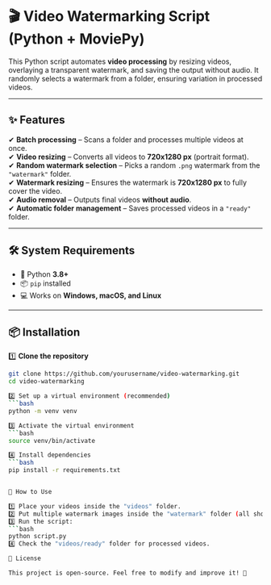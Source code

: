# 🎬 Video Watermarking Script (Python + MoviePy)

This Python script automates **video processing** by resizing videos, overlaying a transparent watermark, and saving the output without audio. It randomly selects a watermark from a folder, ensuring variation in processed videos.

---

## ✨ Features  
✔ **Batch processing** – Scans a folder and processes multiple videos at once.  
✔ **Video resizing** – Converts all videos to **720x1280 px** (portrait format).  
✔ **Random watermark selection** – Picks a random `.png` watermark from the `"watermark"` folder.  
✔ **Watermark resizing** – Ensures the watermark is **720x1280 px** to fully cover the video.  
✔ **Audio removal** – Outputs final videos **without audio**.  
✔ **Automatic folder management** – Saves processed videos in a `"ready"` folder.  

---

## 🛠 System Requirements  

- 🐍 Python **3.8+**  
- 📦 `pip` installed  
- 💻 Works on **Windows, macOS, and Linux**  

---

## 📦 Installation  

1️⃣ **Clone the repository**  
```bash
git clone https://github.com/yourusername/video-watermarking.git
cd video-watermarking

2️⃣ Set up a virtual environment (recommended)
```bash
python -m venv venv

3️⃣ Activate the virtual environment
```bash
source venv/bin/activate

4️⃣ Install dependencies
```bash
pip install -r requirements.txt


🚀 How to Use

1️⃣ Place your videos inside the "videos" folder.
2️⃣ Put multiple watermark images inside the "watermark" folder (all should be .png).
3️⃣ Run the script:
```bash
python script.py
4️⃣ Check the "videos/ready" folder for processed videos.

📜 License

This project is open-source. Feel free to modify and improve it! 🚀
